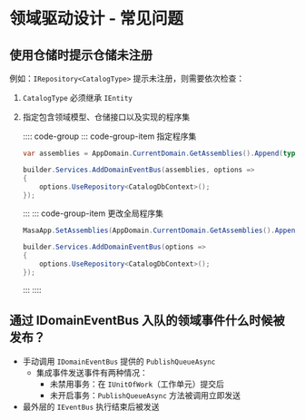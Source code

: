# 领域驱动设计 - 常见问题

## 使用仓储时提示仓储未注册

例如：`IRepository<CatalogType>` 提示未注册，则需要依次检查：

1. `CatalogType` 必须继承 `IEntity`

2. 指定包含领域模型、仓储接口以及实现的程序集

   :::: code-group
   ::: code-group-item 指定程序集

   ```csharp Domain/Entities/CatalogBrand.cs
   var assemblies = AppDomain.CurrentDomain.GetAssemblies().Append(typeof(CatalogItem).Assembly);
   
   builder.Services.AddDomainEventBus(assemblies, options =>
   {
       options.UseRepository<CatalogDbContext>();
   });
   ```
   :::
   ::: code-group-item 更改全局程序集

   ```csharp Domain/Entities/CatalogType.cs
   MasaApp.SetAssemblies(AppDomain.CurrentDomain.GetAssemblies().Append(typeof(CatalogItem).Assembly));
   
   builder.Services.AddDomainEventBus(options =>
   {
       options.UseRepository<CatalogDbContext>();
   });
   ```
   :::
   ::::

## 通过 IDomainEventBus 入队的领域事件什么时候被发布？

* 手动调用 `IDomainEventBus` 提供的 `PublishQueueAsync`
  * 集成事件发送事件有两种情况：
    * 未禁用事务：在 `IUnitOfWork`（工作单元）提交后
    * 未开启事务：`PublishQueueAsync` 方法被调用立即发送
* 最外层的 `IEventBus` 执行结束后被发送